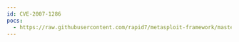 ```yaml
---
id: CVE-2007-1286
pocs:
  - https://raw.githubusercontent.com/rapid7/metasploit-framework/master/modules/exploits/multi/php/php_unserialize_zval_cookie.rb
---
```

